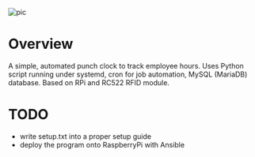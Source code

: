 ![pic](https://i.imgur.com/SkXi0fD.png)


# Overview

A simple, automated punch clock to track employee hours. Uses Python script running under systemd, cron for job automation, MySQL (MariaDB) database. Based on RPi and RC522 RFID module.

# TODO

- write setup.txt into a proper setup guide
- deploy the program onto RaspberryPi with Ansible
